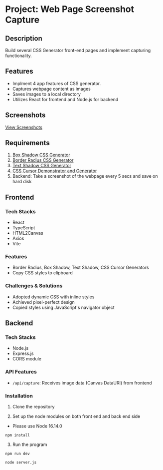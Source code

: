 # Project: Web Page Screenshot Capture

## Description
Build several CSS Generator front-end pages and implement capturing functionality.

## Features
- Implment 4 app features of CSS generator.
- Captures webpage content as images
- Saves images to a local directory
- Utilizes React for frontend and Node.js for backend

## Screenshots
[View Screenshots](/screenshots)

## Requirements
1. [Box Shadow CSS Generator](https://cssgenerator.org/box-shadow-css-generator.html)
2. [Border Radius CSS Generator](https://cssgenerator.org/border-radius-css-generator.html)
3. [Text Shadow CSS Generator](https://cssgenerator.org/text-shadow-css-generator.html)
4. [CSS Cursor Demonstrator and Generator](https://cssgenerator.org/css-cursor-demonstrator-and-generator.html)
5. Backend: Take a screenshot of the webpage every 5 secs and save on hard disk

## Frontend
### Tech Stacks
- React
- TypeScript
- HTML2Canvas
- Axios
- Vite

### Features
- Border Radius, Box Shadow, Text Shadow, CSS Cursor Generators
- Copy CSS styles to clipboard

### Challenges & Solutions
- Adopted dynamic CSS with inline styles
- Achieved pixel-perfect design
- Copied styles using JavaScript's navigator object

## Backend
### Tech Stacks
- Node.js
- Express.js
- CORS module

### API Features
- `/api/capture`: Receives image data (Canvas DataURI) from frontend

### Installation

1. Clone the repository

2. Set up the node modules on both front end and back end side
- Please use Node 16.14.0


```shell
npm install
```

3. Run the program

```shell
npm run dev
```

```shell
node server.js
```